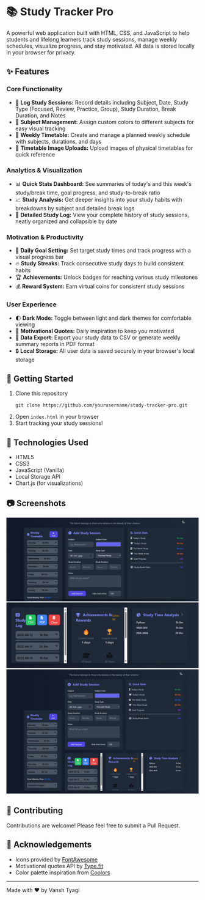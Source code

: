 # 📚 Study Tracker Pro

A powerful web application built with HTML, CSS, and JavaScript to help students and lifelong learners track study sessions, manage weekly schedules, visualize progress, and stay motivated. All data is stored locally in your browser for privacy.

## ✨ Features

### Core Functionality
- 📝 **Log Study Sessions:** Record details including Subject, Date, Study Type (Focused, Review, Practice, Group), Study Duration, Break Duration, and Notes
- 🎨 **Subject Management:** Assign custom colors to different subjects for easy visual tracking
- 📅 **Weekly Timetable:** Create and manage a planned weekly schedule with subjects, durations, and days
- 📸 **Timetable Image Uploads:** Upload images of physical timetables for quick reference

### Analytics & Visualization
- 📊 **Quick Stats Dashboard:** See summaries of today's and this week's study/break time, goal progress, and study-to-break ratio
- 📈 **Study Analysis:** Get deeper insights into your study habits with breakdowns by subject and detailed break logs
- 📜 **Detailed Study Log:** View your complete history of study sessions, neatly organized and collapsible by date

### Motivation & Productivity
- 🎯 **Daily Goal Setting:** Set target study times and track progress with a visual progress bar
- 🔥 **Study Streaks:** Track consecutive study days to build consistent habits
- 🏆 **Achievements:** Unlock badges for reaching various study milestones
- 💰 **Reward System:** Earn virtual coins for consistent study sessions

### User Experience
- 🌓 **Dark Mode:** Toggle between light and dark themes for comfortable viewing
- 💬 **Motivational Quotes:** Daily inspiration to keep you motivated
- 💾 **Data Export:** Export your study data to CSV or generate weekly summary reports in PDF format
- 🔒 **Local Storage:** All user data is saved securely in your browser's local storage

## 🚀 Getting Started

1. Clone this repository
   ```
   git clone https://github.com/yourusername/study-tracker-pro.git
   ```
2. Open `index.html` in your browser
3. Start tracking your study sessions!

## 🔧 Technologies Used

- HTML5
- CSS3
- JavaScript (Vanilla)
- Local Storage API
- Chart.js (for visualizations)

## 📷 Screenshots

![Study Analysis](./images/study_tracker1.jpeg)
![Timetable Manager](./images/study_tracker2.jpeg)
![Dashboard View](./images/study_tracker3.jpeg)

## 🤝 Contributing

Contributions are welcome! Please feel free to submit a Pull Request.

## 🙏 Acknowledgements

- Icons provided by [FontAwesome](https://fontawesome.com/)
- Motivational quotes API by [Type.fit](https://type.fit/api/quotes)
- Color palette inspiration from [Coolors](https://coolors.co/)

---

Made with ❤️ by Vansh Tyagi
